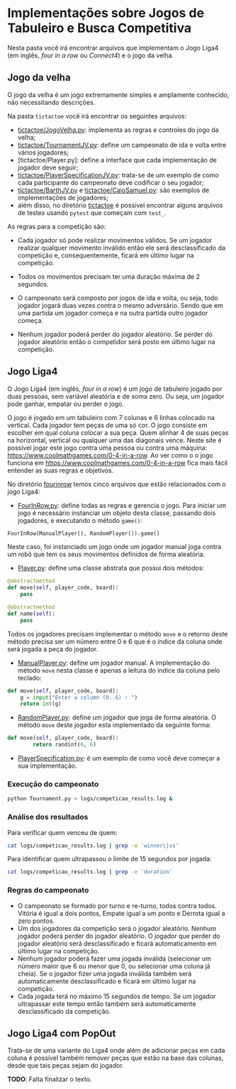 # Implementações sobre Jogos de Tabuleiro e Busca Competitiva

Nesta pasta você irá encontrar arquivos que implementam o Jogo Liga4 (em inglês, *four in a row* ou *Connect4*) e o jogo da velha. 

## Jogo da velha

O jogo da velha é um jogo extremamente simples e amplamente conhecido, não necessitando descrições. 

Na pasta `tictactoe` você irá encontrar os seguintes arquivos: 

* [tictactoe/JogoVelha.py](tictactoe/JogoVelha.py): implementa as regras e controles do jogo da velha;
* [tictactoe/TournamentJV.py](tictactoe/TournamentJV.py): define um campeonato de ida e volta entre vários jogadores;
* [tictactoe/Player.py]: define a interface que cada implementação de jogador deve seguir;
* [tictactoe/PlayerSpecificationJV.py](tictactoe/PlayerSpecificationJV.py): trata-se de um exemplo de como cada participante do campeonato deve codificar o seu jogador;
* [tictactoe/BarthJV.py](./tictactoe/BarthJV.py) e [tictactoe/CaioSamuel.py](./tictactoe/CaioSamuel.py): são exemplos de implementações de jogadores;
* além disso, no diretório [tictactoe](./tictactoe/) é possível encontrar alguns arquivos de testes usando `pytest` que começam com `test_`.

As regras para a competição são:

* Cada jogador só pode realizar movimentos válidos. Se um jogador realizar qualquer movimento inválido então ele será desclassificado da competição e, consequentemente, ficará em último lugar na competição.

* Todos os movimentos precisam ter uma duração máxima de 2 segundos.

* O campeonato será composto por jogos de ida e volta, ou seja, todo jogador jogará duas vezes contra o mesmo adversário. Sendo que em uma partida um jogador começa e na outra partida outro jogador começa. 

* Nenhum jogador poderá perder do jogador aleatório. Se perder do jogador aleatório então o competidor será posto em último lugar na competição.


## Jogo Liga4

O Jogo Liga4 (em inglês, *four in a row*) é um jogo de tabuleiro jogado por duas pessoas, sem variável aleatória e de soma zero. Ou seja, um jogador pode ganhar, empatar ou perder o jogo. 

O jogo é jogado em um tabuleiro com 7 colunas e 6 linhas colocado na vertical. Cada jogador tem peças de uma só cor. O jogo consiste em escolher em qual coluna colocar a sua peça. Quem alinhar 4 de suas peças na horizontal, vertical ou qualquer uma das diagonais vence. Neste site é possível jogar este jogo contra uma pessoa ou contra uma máquina: https://www.coolmathgames.com/0-4-in-a-row. Ao ver como o o jogo funciona em https://www.coolmathgames.com/0-4-in-a-row fica mais fácil entender as suas regras e objetivos. 

No diretório [fourinrow](./fourinrow/) temos cinco arquivos que estão relacionados com o jogo Liga4: 

* [FourInRow.py](./fourinrow/FourInRow.py): define todas as regras e gerencia o jogo. Para iniciar um jogo é necessário instanciar um objeto desta classe, passando dois jogadores, e executando o método `game()`:

````python
FourInRow(ManualPlayer(), RandomPlayer()).game()
````

Neste caso, foi instanciado um jogo onde um jogador manual joga contra um robô que tem os seus movimentos definidos de forma aleatória. 

* [Player.py](./fourinrow/Player.py): define uma classe abstrata que possui dois métodos: 

````python   
@abstractmethod
def move(self, player_code, board):
    pass

@abstractmethod
def name(self):
    pass
````

Todos os jogadores precisam implementar o método `move` e o retorno deste método precisa ser um número entre 0 e 6 que é o índice da coluna onde será jogada a peça do jogador. 

* [ManualPlayer.py](./fourinrow/ManualPlayer.py): define um jogador manual. A implementação do método `move` nesta classe é apenas a leitura do índice da coluna pelo teclado: 

````python
def move(self, player_code, board):
    g = input("Enter a column (0..6) : ") 
    return int(g)
````

* [RandomPlayer.py](./fourinrow/RandomPlayer.py): define um jogador que joga de forma aleatória. O método `move` deste jogador esta implementado da seguinte forma: 

````python
def move(self, player_code, board):
        return randint(0, 6)
````

* [PlayerSpecification.py](./fourinrow/PlayerSpecification.py): é um exemplo de como você deve começar a sua implementação. 

### Execução do campeonato

````bash
python Tournament.py > logs/competicao_results.log &
````

### Análise dos resultados

Para verificar quem venceu de quem:

````bash
cat logs/competicao_results.log | grep -e 'winner\|vs'  
````

Para identificar quem ultrapassou o limite de 15 segundos por jogada:

````bash
cat logs/competicao_results.log | grep -e 'duration' 
````

### Regras do campeonato

* O campeonato se formado por turno e re-turno, todos contra todos. Vitória é igual a dois pontos, Empate igual a um ponto e Derrota igual a zero pontos.
* Um dos jogadores da competição será o jogador aleatório. Nenhum jogador poderá perder do jogador aleatório. O jogador que perder do jogador aleatório será desclassificado e ficará automaticamento em último lugar na competição. 
* Nenhum jogador poderá fazer uma jogada inválida (selecionar um número maior que 6 ou menor que 0, ou selecionar uma coluna já cheia). Se o jogador fizer uma jogada inválida também será automaticamente desclassificado e ficará em último lugar na competição. 
* Cada jogada terá no máximo 15 segundos de tempo. Se um jogador ultrapassar este tempo então também será automaticamente desclassificado da competição. 

## Jogo Liga4 com PopOut

Trata-se de uma variante do Liga4 onde além de adicionar peças em cada coluna é possível também remover peças que estão na base das colunas, desde que tais peças sejam do jogador. 

**TODO**: Falta finalizar o texto. 





